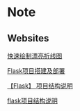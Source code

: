 # Note

## Websites

[快速绘制漂亮折线图](https://blog.csdn.net/weixin_47723732/article/details/113868461)

[Flask项目搭建及部署](https://blog.csdn.net/asd529735325/article/details/103011940?spm=1001.2101.3001.6661.1&utm_medium=distribute.pc_relevant_t0.none-task-blog-2%7Edefault%7ECTRLIST%7Edefault-1-103011940-blog-78198466.pc_relevant_aa&depth_1-utm_source=distribute.pc_relevant_t0.none-task-blog-2%7Edefault%7ECTRLIST%7Edefault-1-103011940-blog-78198466.pc_relevant_aa&utm_relevant_index=1)

[【Flask】 项目结构说明](https://www.cnblogs.com/franknihao/p/7301122.html)

[flask项目结构说明](https://blog.csdn.net/weixin_38346042/article/details/118462008)
